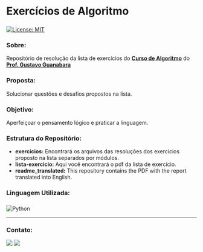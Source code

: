 # Exercícios de Algoritmo

###
[![License: MIT](https://img.shields.io/badge/License-MIT-black.svg)](https://opensource.org/licenses/MIT) 

### Sobre:

Repositório de resolução da lista de exercícios do <a href="https://www.cursoemvideo.com/curso/curso-de-algoritmo/">**Curso de Algoritmo**</a> do <a href="https://github.com/professorguanabara">**Prof. Gustavo Guanabara**</a> 

### Proposta:

Solucionar questões e desafios propostos na lista.

### Objetivo:

Aperfeiçoar o pensamento lógico e praticar a linguagem.

### Estrutura do Repositório:
- <strong>exercicios:</strong> Encontrará os arquivos das resoluções dos exercícios proposto na lista separados por módulos.  
- <strong>lista-exercicio:</strong> Aqui você encontrará o pdf da lista de exercício.
- <strong>readme_translated:</strong> This repository contains the PDF with the report translated into English.

### Linguagem Utilizada:
###
![Python](https://img.shields.io/badge/python-3670A0?style=for-the-badge&logo=python&logoColor=white&color=black)

---
### Contato:

<div>
  <a href="https://linkedin.com/in/marcospontesjunior" target="_blank"><img src="https://img.shields.io/badge/linkedin-%230077B5.svg?style=for-the-badge&logo=linkedin&logoColor=white&color=black" target="_blank"></a>  
  <a href = "mailto:marcospntsjunior@gmail.com"><img src="https://img.shields.io/badge/Gmail-D14836?style=for-the-badge&logo=gmail&logoColor=white&color=black" target="_blank"></a>
</div>
